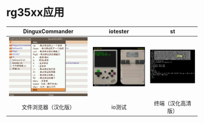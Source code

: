 # rg35xx应用

| DinguxCommander                | iotester                | st                 |
| :----------------------------: | :---------------------: | :----------------: |
| ![](./doc/DinguxCommander.bmp) | ![](./doc/iotester.png) | ![](./doc/st.bmp)  |
| 文件浏览器（汉化版）           | io测试                  | 终端（汉化高清版） |
